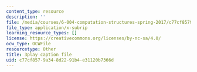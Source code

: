 ```yaml
---
content_type: resource
description: ''
file: /media/courses/6-004-computation-structures-spring-2017/c77cf8579a348d2291b4e31120b7366d_b-jgbeTojrk.srt
file_type: application/x-subrip
learning_resource_types: []
license: https://creativecommons.org/licenses/by-nc-sa/4.0/
ocw_type: OCWFile
resourcetype: Other
title: 3play caption file
uid: c77cf857-9a34-8d22-91b4-e31120b7366d
---
```


